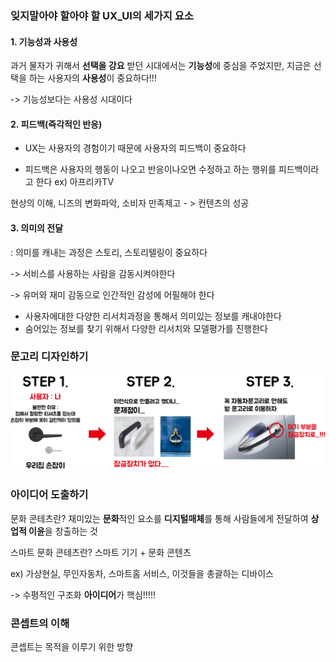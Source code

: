 ### 잊지말아야 할아야 할 UX_UI의 세가지 요소

####  1. 기능성과 사용성

과거 물자가 귀해서 **선택을 강요** 받던 시대에서는 **기능성**에 중심을 주었지만, 지금은 선택을 하는 사용자의 **사용성**이 중요하다!!!

-> 기능성보다는 사용성 시대이다

####  2. 피드백(즉각적인 반응)

- UX는 사용자의 경험이기 때문에 사용자의 피드백이 중요하다

- 피드백은 사용자의 행동이 나오고 반응이나오면 수정하고 하는 행위를 피드백이라고 한다   ex) 아프리카TV

현상의 이해, 니즈의 변화파악, 소비자 만족제고 - > 컨텐츠의 성공

#### 3. 의미의 전달

: 의미를 캐내는 과정은 스토리, 스토리텔링이 중요하다

-> 서비스를 사용하는 사람을 감동시켜야한다

-> 유머와 재미 감동으로 인간적인 감성에 어필해야 한다

- 사용자에대한 다양한 리서치과정을 통해서 의미있는 정보를 캐내야한다
-  숨어있는 정보를 찾기 위해서 다양한 리서치와 모델평가를 진행한다



### 문고리 디자인하기



![실습-01](20210626_UXUI.assets/실습-01-1624689814754.jpg)



### 아이디어 도출하기

문화 콘테츠란?  재미있는 **문화**적인 요소를 **디지털매체**를 통해 사람들에게 전달하여 **상업적 이윤**을 창출하는 것



스마트 문화 콘테츠란?  스마트 기기 + 문화 콘텐츠

ex) 가상현실, 무인자동차,  스마트홈 서비스, 이것들을 총괄하는 디바이스

-> 수평적인 구조화 **아이디어**가 핵심!!!!!



### 콘셉트의 이해

콘셉트는 목적을 이루기 위한 방향

